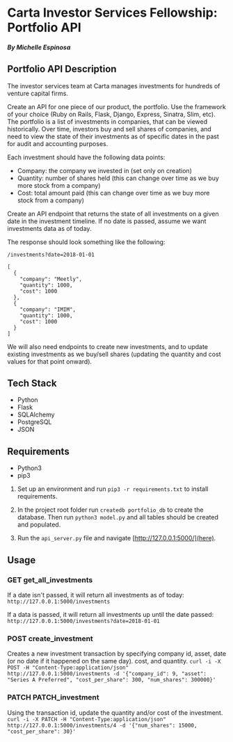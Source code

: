 # Carta Investor Services Fellowship: Portfolio API

##### By Michelle Espinosa

## Portfolio API Description

The investor services team at Carta manages investments for hundreds of venture capital firms.

Create an API for one piece of our product, the portfolio. Use the framework of your choice (Ruby on Rails, Flask, Django, Express, Sinatra, Slim, etc). The portfolio is a list of investments in companies, that can be viewed historically. Over time, investors buy and sell shares of companies, and need to view the state of their investments as of specific dates in the past for audit and accounting purposes.

Each investment should have the following data points:
  - Company: the company we invested in (set only on creation)
  - Quantity: number of shares held (this can change over time as we buy more stock from a company)
  - Cost: total amount paid (this can change over time as we buy more stock from a company)

Create an API endpoint that returns the state of all investments on a given date in the investment timeline. If no date is passed, assume we want investments data as of today.

The response should look something like the following:
```
/investments?date=2018-01-01

[
  {
    "company": "Meetly",
    "quantity": 1000,
    "cost": 1000
  },
  {
    "company": "IMIM",
    "quantity": 1000,
    "cost": 1000
  }
]
```

We will also need endpoints to create new investments, and to update existing investments as we buy/sell shares (updating the quantity and cost values for that point onward).

## Tech Stack
- Python
- Flask
- SQLAlchemy
- PostgreSQL
- JSON

## Requirements
- Python3
- pip3

1. Set up an environment and run `pip3 -r requirements.txt` to install requirements.

2. In the project root folder run `createdb portfolio_db` to create the database. Then run `python3 model.py` and all tables should be created and populated.

3. Run the `api_server.py` file and navigate [http://127.0.0.1:5000/](here).

## Usage

### GET get_all_investments
If a date isn't passed, it will return all investments as of today:
``http://127.0.0.1:5000/investments``

If a data is passed, it will return all investments up until the date passed:
``http://127.0.0.1:5000/investments?date=2018-01-01``

### POST create_investment
Creates a new investment transaction by specifying company id, asset, date (or no date if it happened on the same day). cost, and quantity.
``curl -i -X POST -H "Content-Type:application/json" http://127.0.0.1:5000/investments -d '{"company_id": 9, "asset": "Series A Preferred", "cost_per_share": 300, "num_shares": 300000}'``

### PATCH PATCH_investment
Using the transaction id, update the quantity and/or cost of the investment.
``curl -i -X PATCH -H "Content-Type:application/json" http://127.0.0.1:5000/investments/4 -d '{"num_shares": 15000, "cost_per_share": 30}'``

